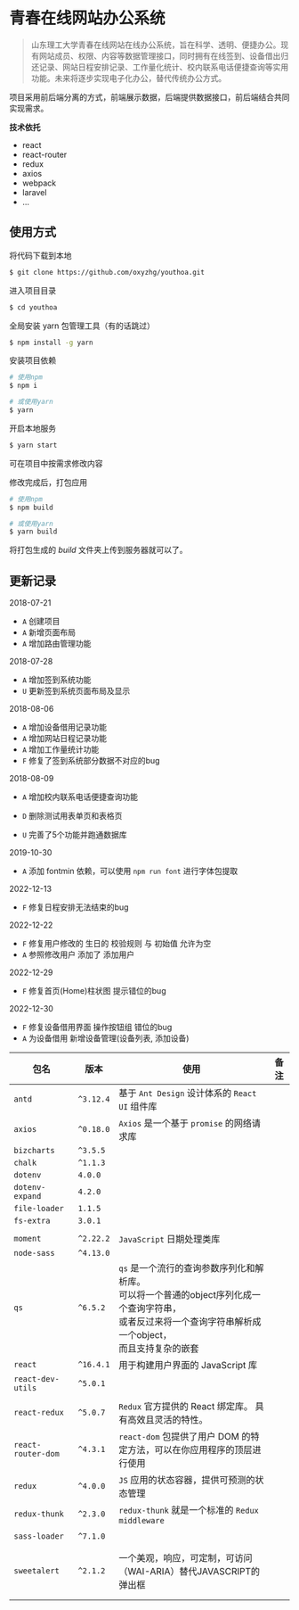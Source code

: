 # 青春在线网站办公系统

> 山东理工大学青春在线网站在线办公系统，旨在科学、透明、便捷办公。现有网站成员、权限、内容等数据管理接口，同时拥有在线签到、设备借出归还记录、网站日程安排记录、工作量化统计、校内联系电话便捷查询等实用功能。未来将逐步实现电子化办公，替代传统办公方式。

项目采用前后端分离的方式，前端展示数据，后端提供数据接口，前后端结合共同实现需求。

**技术依托**

- react
- react-router
- redux
- axios
- webpack
- laravel
- ...

## 使用方式

将代码下载到本地

```bash
$ git clone https://github.com/oxyzhg/youthoa.git
```

进入项目目录

```bash
$ cd youthoa
```

全局安装 yarn 包管理工具（有的话跳过）

```bash
$ npm install -g yarn
```

安装项目依赖

```bash
# 使用npm
$ npm i

# 或使用yarn
$ yarn
```

开启本地服务

```bash
$ yarn start
```

可在项目中按需求修改内容

修改完成后，打包应用

```bash
# 使用npm
$ npm build

# 或使用yarn
$ yarn build
```

将打包生成的 *build* 文件夹上传到服务器就可以了。

## 更新记录

2018-07-21

- `A` 创建项目
- `A` 新增页面布局
- `A` 增加路由管理功能

2018-07-28

- `A` 增加签到系统功能
- `U` 更新签到系统页面布局及显示

2018-08-06

- `A` 增加设备借用记录功能
- `A` 增加网站日程记录功能
- `A` 增加工作量统计功能
- `F` 修复了签到系统部分数据不对应的bug

2018-08-09

- `A` 增加校内联系电话便捷查询功能

- `D` 删除测试用表单页和表格页
- `U` 完善了5个功能并跑通数据库

2019-10-30

- `A` 添加 fontmin 依赖，可以使用 `npm run font` 进行字体包提取

2022-12-13

- `F` 修复日程安排无法结束的bug

2022-12-22

- `F` 修复用户修改的 生日的 校验规则 与 初始值 允许为空
- `A` 参照修改用户 添加了 添加用户

2022-12-29

- `F` 修复首页(Home)柱状图 提示错位的bug

2022-12-30

- `F` 修复设备借用界面 操作按钮组 错位的bug
- `A` 为设备借用 新增设备管理(设备列表, 添加设备)


| 包名               | 版本      | 使用                                                         | 备注 |
| ------------------ | --------- | ------------------------------------------------------------ | ---- |
| `antd`             | `^3.12.4` | 基于 `Ant Design` 设计体系的 `React UI` 组件库               |      |
| `axios`            | `^0.18.0` | `Axios` 是一个基于 `promise` 的网络请求库                    |      |
| `bizcharts`        | `^3.5.5`  |                                                              |      |
| `chalk`            | `^1.1.3`  |                                                              |      |
| `dotenv`           | `4.0.0`   |                                                              |      |
| `dotenv-expand`    | `4.2.0`   |                                                              |      |
| `file-loader`      | `1.1.5`   |                                                              |      |
| `fs-extra`         | `3.0.1`   |                                                              |      |
|                    |           |                                                              |      |
| `moment`           | `^2.22.2` | `JavaScript` 日期处理类库                                    |      |
| `node-sass`        | `^4.13.0` |                                                              |      |
| `qs`               | `^6.5.2`  | `qs` 是一个流行的查询参数序列化和解析库。<br />可以将一个普通的object序列化成一个查询字符串，<br />或者反过来将一个查询字符串解析成一个object，<br />而且支持复杂的嵌套 |      |
| `react`            | `^16.4.1` | 用于构建用户界面的 JavaScript 库                             |      |
| `react-dev-utils`  | `^5.0.1`  |                                                              |      |
|                    |           |                                                              |      |
| `react-redux`      | `^5.0.7`  | `Redux` 官方提供的 React 绑定库。 具有高效且灵活的特性。     |      |
| `react-router-dom` | `^4.3.1`  | `react-dom` 包提供了用户 DOM 的特定方法，可以在你应用程序的顶层进行使用 |      |
| `redux`            | `^4.0.0`  | `JS` 应用的状态容器，提供可预测的状态管理                    |      |
| `redux-thunk`      | `^2.3.0`  | `redux-thunk` 就是一个标准的 `Redux middleware`              |      |
|                    |           |                                                              |      |
| `sass-loader`      | `^7.1.0`  |                                                              |      |
|                    |           |                                                              |      |
|                    |           |                                                              |      |
| `sweetalert`       | `^2.1.2`  | 一个美观，响应，可定制，可访问（WAI-ARIA）替代JAVASCRIPT的弹出框 |      |
|                    |           |                                                              |      |
|                    |           |                                                              |      |
